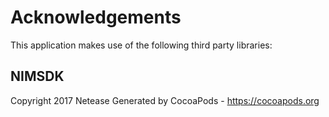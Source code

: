 # Acknowledgements
This application makes use of the following third party libraries:

## NIMSDK

Copyright 2017 Netease 
Generated by CocoaPods - https://cocoapods.org
